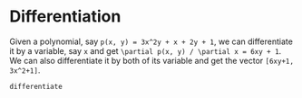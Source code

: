 # Differentiation

Given a polynomial, say ``p(x, y) = 3x^2y + x + 2y + 1``, we can differentiate it by a variable, say ``x`` and get ``\partial p(x, y) / \partial x = 6xy + 1``.
We can also differentiate it by both of its variable and get the vector ``[6xy+1, 3x^2+1]``.

```@docs
differentiate
```
